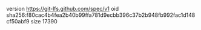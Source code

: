 version https://git-lfs.github.com/spec/v1
oid sha256:f80cac4b4fea2b40b99ffa781d9ecbb396c37b2b948fb992fac1d148cf50abf9
size 17390
